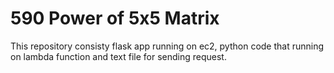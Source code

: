 # 590 Power of 5x5 Matrix
This repository consisty flask app running on ec2, python code that running on lambda function and text file for sending request.
